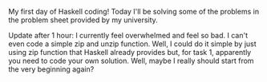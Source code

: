 My first day of Haskell coding! Today I'll be solving some of the problems in the problem sheet provided by my university.

Update after 1 hour:
I currently feel overwhelmed and feel so bad. I can't even code a simple zip and unzip function. Well, I could do it simple by just using zip function that Haskell already provides but, for task 1, apparently you need to code your own solution. Well, maybe I really should start from the very beginning again? 


